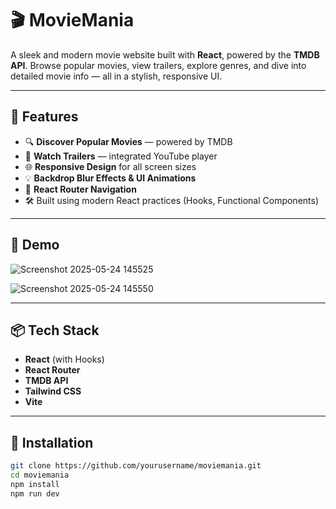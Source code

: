# 🎬 MovieMania

A sleek and modern movie website built with **React**, powered by the **TMDB API**. Browse popular movies, view trailers, explore genres, and dive into detailed movie info — all in a stylish, responsive UI.

---

## 🚀 Features

- 🔍 **Discover Popular Movies** — powered by TMDB
- 🎥 **Watch Trailers** — integrated YouTube player
- 🌐 **Responsive Design** for all screen sizes
- 💡 **Backdrop Blur Effects & UI Animations**
- 🧭 **React Router Navigation**
- 🛠️ Built using modern React practices (Hooks, Functional Components)

---

## 📸 Demo
 ![Screenshot 2025-05-24 145525](https://github.com/user-attachments/assets/6d43f11d-e645-4961-a2b9-e5cc90d2b7e0)

![Screenshot 2025-05-24 145550](https://github.com/user-attachments/assets/b7ad029a-345f-4216-8d74-e046b853f8b0)

---

## 📦 Tech Stack

- **React** (with Hooks)
- **React Router**
- **TMDB API**
- **Tailwind CSS**
- **Vite**

---

## 🧰 Installation

```bash
git clone https://github.com/yourusername/moviemania.git
cd moviemania
npm install
npm run dev
